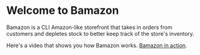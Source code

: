 # Welcome to Bamazon

Bamazon is a CLI Amazon-like storefront that takes in orders from customers and depletes stock to better keep track of the store's inventory. 

Here's a video that shows you how Bamazon works. [Bamazon in action](https://drive.google.com/file/d/12tbPRpCJ5bGIBqOaYdeTBQDhIrw1Hr0q/view).